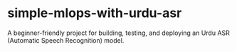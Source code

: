 # simple-mlops-with-urdu-asr
A beginner-friendly project for building, testing, and deploying an Urdu ASR (Automatic Speech Recognition) model.
